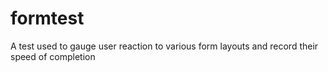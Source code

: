 # formtest
A test used to gauge user reaction to various form layouts and record their speed of completion
